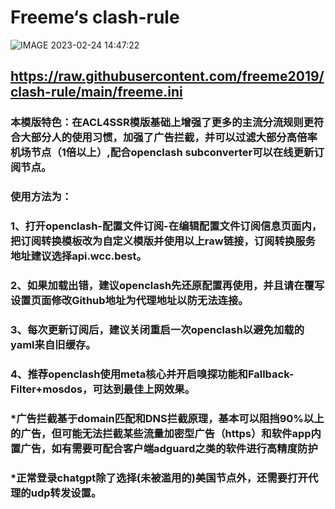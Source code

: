 # Freeme‘s clash-rule

![IMAGE 2023-02-24 14:47:22](https://user-images.githubusercontent.com/47546008/221110953-699fcdc2-b1f0-4f0e-ad14-a94a7809bea8.jpg)

## https://raw.githubusercontent.com/freeme2019/clash-rule/main/freeme.ini
### 本模版特色：在ACL4SSR模版基础上增强了更多的主流分流规则更符合大部分人的使用习惯，加强了广告拦截，并可以过滤大部分高倍率机场节点（1倍以上）,配合openclash subconverter可以在线更新订阅节点。
### 使用方法为：
### 1、打开openclash-配置文件订阅-在编辑配置文件订阅信息页面内，把订阅转换模板改为自定义模版并使用以上raw链接，订阅转换服务地址建议选择api.wcc.best。
### 2、如果加载出错，建议openclash先还原配置再使用，并且请在覆写设置页面修改Github地址为代理地址以防无法连接。
### 3、每次更新订阅后，建议关闭重启一次openclash以避免加载的yaml来自旧缓存。
### 4、推荐openclash使用meta核心并开启嗅探功能和Fallback-Filter+mosdos，可达到最佳上网效果。

### *广告拦截基于domain匹配和DNS拦截原理，基本可以阻挡90%以上的广告，但可能无法拦截某些流量加密型广告（https）和软件app内置广告，如有需要可配合客户端adguard之类的软件进行高精度防护
### *正常登录chatgpt除了选择(未被滥用的)美国节点外，还需要打开代理的udp转发设置。
